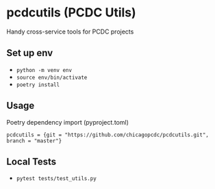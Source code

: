 # pcdcutils (PCDC Utils)

Handy cross-service tools for PCDC projects

## Set up env
- `python -m venv env`
- `source env/bin/activate`
- `poetry install`

## Usage
Poetry dependency import (pyproject.toml)

`pcdcutils = {git = "https://github.com/chicagopcdc/pcdcutils.git", branch = "master"}`

## Local Tests
- `pytest tests/test_utils.py`
